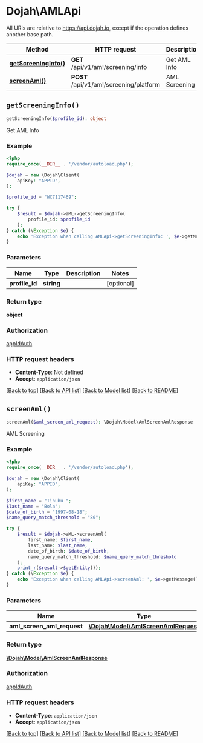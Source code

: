 # Dojah\AMLApi

All URIs are relative to https://api.dojah.io, except if the operation defines another base path.

| Method | HTTP request | Description |
| ------------- | ------------- | ------------- |
| [**getScreeningInfo()**](AMLApi.md#getScreeningInfo) | **GET** /api/v1/aml/screening/info | Get AML Info |
| [**screenAml()**](AMLApi.md#screenAml) | **POST** /api/v1/aml/screening/platform | AML Screening |


## `getScreeningInfo()`

```php
getScreeningInfo($profile_id): object
```

Get AML Info

### Example

```php
<?php
require_once(__DIR__ . '/vendor/autoload.php');

$dojah = new \Dojah\Client(
    apiKey: "APPID",
);

$profile_id = "WC7117469";

try {
    $result = $dojah->aML->getScreeningInfo(
        profile_id: $profile_id
    );
} catch (\Exception $e) {
    echo 'Exception when calling AMLApi->getScreeningInfo: ', $e->getMessage(), PHP_EOL;
}
```

### Parameters

| Name | Type | Description  | Notes |
| ------------- | ------------- | ------------- | ------------- |
| **profile_id** | **string**|  | [optional] |

### Return type

**object**

### Authorization

[appIdAuth](../../README.md#appIdAuth)

### HTTP request headers

- **Content-Type**: Not defined
- **Accept**: `application/json`

[[Back to top]](#) [[Back to API list]](../../README.md#endpoints)
[[Back to Model list]](../../README.md#models)
[[Back to README]](../../README.md)

## `screenAml()`

```php
screenAml($aml_screen_aml_request): \Dojah\Model\AmlScreenAmlResponse
```

AML Screening

### Example

```php
<?php
require_once(__DIR__ . '/vendor/autoload.php');

$dojah = new \Dojah\Client(
    apiKey: "APPID",
);

$first_name = "Tinubu ";
$last_name = "Bola";
$date_of_birth = "1997-08-18";
$name_query_match_threshold = "80";

try {
    $result = $dojah->aML->screenAml(
        first_name: $first_name, 
        last_name: $last_name, 
        date_of_birth: $date_of_birth, 
        name_query_match_threshold: $name_query_match_threshold
    );
    print_r($result->$getEntity());
} catch (\Exception $e) {
    echo 'Exception when calling AMLApi->screenAml: ', $e->getMessage(), PHP_EOL;
}
```

### Parameters

| Name | Type | Description  | Notes |
| ------------- | ------------- | ------------- | ------------- |
| **aml_screen_aml_request** | [**\Dojah\Model\AmlScreenAmlRequest**](../Model/AmlScreenAmlRequest.md)|  | |

### Return type

[**\Dojah\Model\AmlScreenAmlResponse**](../Model/AmlScreenAmlResponse.md)

### Authorization

[appIdAuth](../../README.md#appIdAuth)

### HTTP request headers

- **Content-Type**: `application/json`
- **Accept**: `application/json`

[[Back to top]](#) [[Back to API list]](../../README.md#endpoints)
[[Back to Model list]](../../README.md#models)
[[Back to README]](../../README.md)
